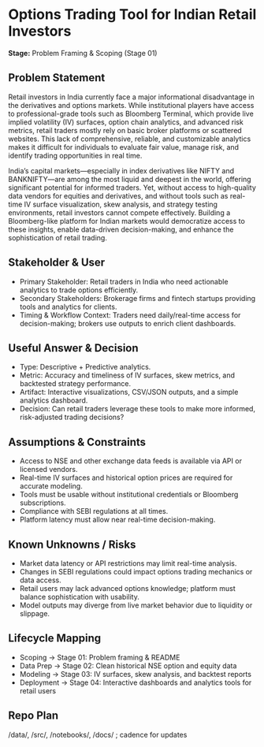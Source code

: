 # Options Trading Tool for Indian Retail Investors

**Stage:** Problem Framing & Scoping (Stage 01)

## Problem Statement
Retail investors in India currently face a major informational disadvantage in the derivatives and options markets. While institutional players have access to professional-grade tools such as Bloomberg Terminal, which provide live implied volatility (IV) surfaces, option chain analytics, and advanced risk metrics, retail traders mostly rely on basic broker platforms or scattered websites. This lack of comprehensive, reliable, and customizable analytics makes it difficult for individuals to evaluate fair value, manage risk, and identify trading opportunities in real time.

India’s capital markets—especially in index derivatives like NIFTY and BANKNIFTY—are among the most liquid and deepest in the world, offering significant potential for informed traders. Yet, without access to high-quality data vendors for equities and derivatives, and without tools such as real-time IV surface visualization, skew analysis, and strategy testing environments, retail investors cannot compete effectively. Building a Bloomberg-like platform for Indian markets would democratize access to these insights, enable data-driven decision-making, and enhance the sophistication of retail trading.

## Stakeholder & User
- Primary Stakeholder: Retail traders in India who need actionable analytics to trade options efficiently.
- Secondary Stakeholders: Brokerage firms and fintech startups providing tools and analytics for clients.
- Timing & Workflow Context: Traders need daily/real-time access for decision-making; brokers use outputs to enrich client dashboards.

## Useful Answer & Decision
- Type: Descriptive + Predictive analytics.
- Metric: Accuracy and timeliness of IV surfaces, skew metrics, and backtested strategy performance.
- Artifact: Interactive visualizations, CSV/JSON outputs, and a simple analytics dashboard.
- Decision: Can retail traders leverage these tools to make more informed, risk-adjusted trading decisions?

## Assumptions & Constraints
- Access to NSE and other exchange data feeds is available via API or licensed vendors.
- Real-time IV surfaces and historical option prices are required for accurate modeling.
- Tools must be usable without institutional credentials or Bloomberg subscriptions.
- Compliance with SEBI regulations at all times.
- Platform latency must allow near real-time decision-making.

## Known Unknowns / Risks
- Market data latency or API restrictions may limit real-time analysis.
- Changes in SEBI regulations could impact options trading mechanics or data access.
- Retail users may lack advanced options knowledge; platform must balance sophistication with usability.
- Model outputs may diverge from live market behavior due to liquidity or slippage.

## Lifecycle Mapping
- Scoping	-> Stage 01: 	Problem framing & README
- Data Prep -> Stage 02:	Clean historical NSE option and equity data
- Modeling -> Stage 03:	IV surfaces, skew analysis, and backtest reports
- Deployment -> Stage 04:	Interactive dashboards and analytics tools for retail users

## Repo Plan
/data/, /src/, /notebooks/, /docs/ ; cadence for updates
